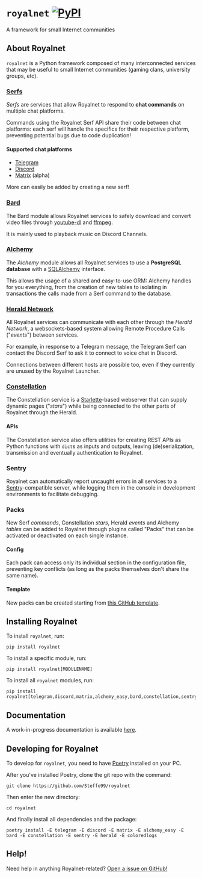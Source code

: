 # `royalnet` [![PyPI](https://img.shields.io/pypi/v/royalnet.svg)](https://pypi.org/project/royalnet/)

A framework for small Internet communities

## About Royalnet

`royalnet` is a Python framework composed of many interconnected services that may be useful to small Internet communities (gaming clans, university groups, etc).

### [Serfs](royalnet/serf)

_Serfs_ are services that allow Royalnet to respond to **chat commands** on multiple chat platforms.

Commands using the Royalnet Serf API share their code between chat platforms: each serf will handle the specifics for their respective platform, preventing potential bugs due to code duplication!

#### Supported chat platforms

- [Telegram](https://core.telegram.org/bots)
- [Discord](https://discordapp.com/developers/docs/)
- [Matrix](https://matrix.org/) (alpha)

More can easily be added by creating a new serf!

### [Bard](royalnet/bard)

The Bard module allows Royalnet services to safely download and convert video files through [youtube-dl](https://youtube-dl.org/) and [ffmpeg](https://ffmpeg.org/).

It is mainly used to playback music on Discord Channels.

### [Alchemy](royalnet/alchemy)

The _Alchemy_ module allows all Royalnet services to use a **PostgreSQL database** with a [SQLAlchemy](https://www.sqlalchemy.org/) interface.

This allows the usage of a shared and easy-to-use ORM: Alchemy handles for you everything, from the creation of new tables to isolating in transactions the calls made from a Serf command to the database.

### [Herald Network](royalnet/herald)

All Royalnet services can communicate with each other through the _Herald Network_, a websockets-based system allowing Remote Procedure Calls ("_events_") between services.
 
For example, in response to a Telegram message, the Telegram Serf can contact the Discord Serf to ask it to connect to voice chat in Discord. 

Connections between different hosts are possible too, even if they currently are unused by the Royalnet Launcher.

### [Constellation](royalnet/constellation)

The Constellation service is a [Starlette](https://www.starlette.io )-based webserver that can supply dynamic pages ("_stars_") while being connected to the other parts of Royalnet through the Herald.

#### APIs

The Constellation service also offers utilities for creating REST APIs as Python functions with `dict`s as inputs and outputs, leaving (de)serialization, transmission and eventually authentication to Royalnet.

### Sentry

Royalnet can automatically report uncaught errors in all services to a [Sentry](https://sentry.io )-compatible server, while logging them in the console in development environments to facilitate debugging.

### Packs

New Serf _commands_, Constellation _stars_, Herald _events_ and Alchemy _tables_ can be added to Royalnet through plugins called "Packs" that can be activated or deactivated on each single instance.

#### Config

Each pack can access only its individual section in the configuration file, preventing key conflicts (as long as the packs themselves don't share the same name). 

#### Template

New packs can be created starting from [this GitHub template](https://github.com/Steffo99/royalnet-pack-template).

## Installing Royalnet

To install `royalnet`, run:
```
pip install royalnet
```

To install a specific module, run:
```
pip install royalnet[MODULENAME]
```

To install all `royalnet` modules, run:
```
pip install royalnet[telegram,discord,matrix,alchemy_easy,bard,constellation,sentry,herald,coloredlogs]
```

## Documentation

A work-in-progress documentation is available [here](https://gh.steffo.eu/royalnet/html).

## Developing for Royalnet

To develop for `royalnet`, you need to have [Poetry](https://poetry.eustace.io/) installed on your PC.

After you've installed Poetry, clone the git repo with the command:

```
git clone https://github.com/Steffo99/royalnet
```

Then enter the new directory:

```
cd royalnet
```

And finally install all dependencies and the package:

```
poetry install -E telegram -E discord -E matrix -E alchemy_easy -E bard -E constellation -E sentry -E herald -E coloredlogs
```

## Help!

Need help in anything Royalnet-related? [Open a issue on GitHub!](https://github.com/Steffo99/royalnet/issues/new)